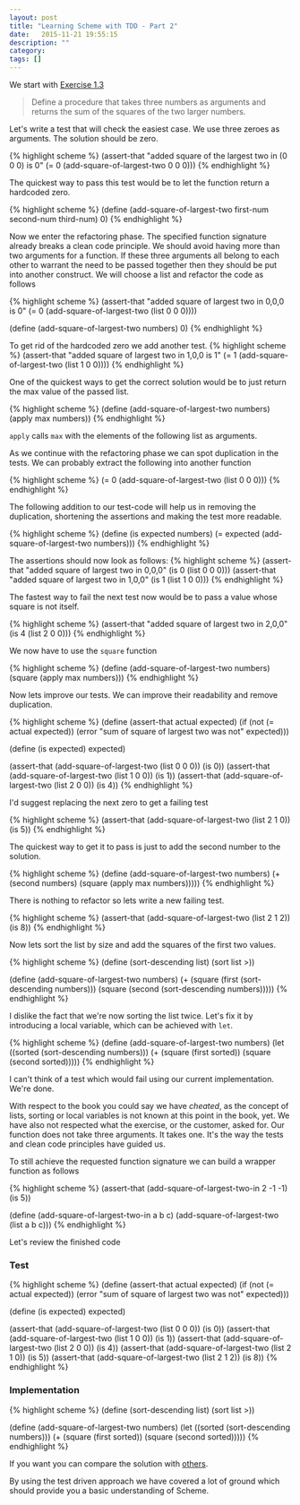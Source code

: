 ```yaml
---
layout: post
title: "Learning Scheme with TDD - Part 2"
date:   2015-11-21 19:55:15
description: ""
category:
tags: []
---
```


We start with [Exercise 1.3](https://mitpress.mit.edu/sicp/full-text/book/book-Z-H-10.html#%_sec_1.1.1)

> Define a procedure that takes three numbers as arguments and returns the sum of the squares of the two larger numbers.

Let's write a test that will check the easiest case. We use three zeroes as arguments. The solution should be zero.

{% highlight scheme %}
(assert-that "added square of the largest two in (0 0 0) is 0"
  (= 0 (add-square-of-largest-two 0 0 0)))
{% endhighlight %}

The quickest way to pass this test would be to let the function return a hardcoded zero.

{% highlight scheme %}
(define (add-square-of-largest-two first-num second-num third-num) 0)
{% endhighlight %}

Now we enter the refactoring phase. The specified function signature already breaks a clean code principle. We should avoid having more than two arguments for a function. If these three arguments all belong to each other to warrant the need to be passed together then they should be put into another construct. We will choose a list and refactor the code as follows

{% highlight scheme %}
(assert-that "added square of largest two in 0,0,0 is 0"
  (= 0 (add-square-of-largest-two (list 0 0 0))))

(define (add-square-of-largest-two numbers) 0)
{% endhighlight %}

To get rid of the hardcoded zero we add another test.
{% highlight scheme %}
(assert-that "added square of largest two in 1,0,0 is 1"
  (= 1 (add-square-of-largest-two (list 1 0 0))))
{% endhighlight %}

One of the quickest ways to get the correct solution would be to just return the max value of the passed list.

{% highlight scheme %}
(define (add-square-of-largest-two numbers) (apply max numbers))
{% endhighlight %}

`apply` calls `max` with the elements of the following list as arguments.

As we continue with the refactoring phase we can spot duplication in the tests. We can probably extract the following into another function

{% highlight scheme %}
(= 0 (add-square-of-largest-two (list 0 0 0)))
{% endhighlight %}

The following addition to our test-code will help us in removing the duplication, shortening the assertions and making the test more readable.

{% highlight scheme %}
(define (is expected numbers)
  (= expected (add-square-of-largest-two numbers)))
{% endhighlight %}

The assertions should now look as follows:
{% highlight scheme %}
(assert-that "added square of largest two in 0,0,0"
  (is 0 (list 0 0 0)))
(assert-that "added square of largest two in 1,0,0"
  (is 1 (list 1 0 0)))
{% endhighlight %}

The fastest way to fail the next test now would be to pass a value whose square is not itself.

{% highlight scheme %}
(assert-that "added square of largest two in 2,0,0"
  (is 4 (list 2 0 0)))
{% endhighlight %}

We now have to use the `square` function

{% highlight scheme %}
(define (add-square-of-largest-two numbers)
  (square (apply max numbers)))
{% endhighlight %}

Now lets improve our tests. We can improve their readability and remove duplication.

{% highlight scheme %}
(define (assert-that actual expected)
  (if (not (= actual expected))
      (error "sum of square of largest two was not" expected)))

(define (is expected) expected)

(assert-that (add-square-of-largest-two (list 0 0 0)) (is 0))
(assert-that (add-square-of-largest-two (list 1 0 0)) (is 1))
(assert-that (add-square-of-largest-two (list 2 0 0)) (is 4))
{% endhighlight %}

I'd suggest replacing the next zero to get a failing test

{% highlight scheme %}
(assert-that (add-square-of-largest-two (list 2 1 0)) (is 5))
{% endhighlight %}

The quickest way to get it to pass is just to add the second number to the solution.

{% highlight scheme %}
(define (add-square-of-largest-two numbers)
  (+ (second numbers) (square (apply max numbers)))))
{% endhighlight %}

There is nothing to refactor so lets write a new failing test.

{% highlight scheme %}
(assert-that (add-square-of-largest-two (list 2 1 2)) (is 8))
{% endhighlight %}

Now lets sort the list by size and add the squares of the first two values.

{% highlight scheme %}
(define (sort-descending list) (sort list >))

(define (add-square-of-largest-two numbers)
  (+ (square (first (sort-descending numbers)))
     (square (second (sort-descending numbers)))))
{% endhighlight %}

I dislike the fact that we're now sorting the list twice. Let's fix it by introducing a local variable, which can be achieved with `let`.

{% highlight scheme %}
(define (add-square-of-largest-two numbers)
  (let ((sorted (sort-descending numbers)))
    (+ (square (first sorted))
     (square (second sorted)))))
{% endhighlight %}

I can't think of a test which would fail using our current implementation. We're done.

With respect to the book you could say we have _cheated_, as the concept of lists, sorting or local variables is not known at this point in the book, yet. We have also not respected what the exercise, or the customer, asked for. Our function does not take three arguments. It takes one. It's the way the tests and clean code principles have guided us.

To still achieve the requested function signature we can build a wrapper function as follows

{% highlight scheme %}
(assert-that (add-square-of-largest-two-in 2 -1 -1) (is 5))

(define (add-square-of-largest-two-in a b c)
  (add-square-of-largest-two (list a b c)))
{% endhighlight %}

Let's review the finished code

### Test
{% highlight scheme %}
(define (assert-that actual expected)
  (if (not (= actual expected))
      (error "sum of square of largest two was not" expected)))

(define (is expected) expected)

(assert-that (add-square-of-largest-two (list 0 0 0)) (is 0))
(assert-that (add-square-of-largest-two (list 1 0 0)) (is 1))
(assert-that (add-square-of-largest-two (list 2 0 0)) (is 4))
(assert-that (add-square-of-largest-two (list 2 1 0)) (is 5))
(assert-that (add-square-of-largest-two (list 2 1 2)) (is 8))
{% endhighlight %}

### Implementation
{% highlight scheme %}
(define (sort-descending list) (sort list >))

(define (add-square-of-largest-two numbers)
  (let ((sorted (sort-descending numbers)))
    (+ (square (first sorted))
     (square (second sorted)))))
{% endhighlight %}

If you want you can compare the solution with [others](http://community.schemewiki.org/?sicp-ex-1.3).

By using the test driven approach we have covered a lot of ground which should provide you a basic understanding of Scheme.
